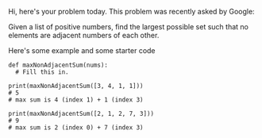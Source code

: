 Hi, here's your problem today. This problem was recently asked by Google:

Given a list of positive numbers, find the largest possible set such that no elements are adjacent numbers of each other.

Here's some example and some starter code
```
def maxNonAdjacentSum(nums):
  # Fill this in.
  
print(maxNonAdjacentSum([3, 4, 1, 1]))
# 5
# max sum is 4 (index 1) + 1 (index 3)

print(maxNonAdjacentSum([2, 1, 2, 7, 3]))
# 9
# max sum is 2 (index 0) + 7 (index 3)
```
